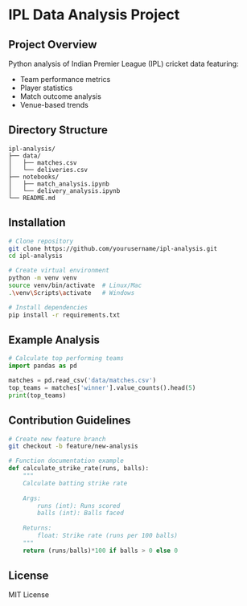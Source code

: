 # IPL Data Analysis Project

## Project Overview
Python analysis of Indian Premier League (IPL) cricket data featuring:
- Team performance metrics
- Player statistics
- Match outcome analysis
- Venue-based trends

## Directory Structure
```text
ipl-analysis/
├── data/
│   ├── matches.csv
│   └── deliveries.csv
├── notebooks/
│   ├── match_analysis.ipynb
│   └── delivery_analysis.ipynb
└── README.md
```

## Installation
```bash
# Clone repository
git clone https://github.com/yourusername/ipl-analysis.git
cd ipl-analysis

# Create virtual environment
python -m venv venv
source venv/bin/activate  # Linux/Mac
.\venv\Scripts\activate   # Windows

# Install dependencies
pip install -r requirements.txt
```

## Example Analysis
```python
# Calculate top performing teams
import pandas as pd

matches = pd.read_csv('data/matches.csv')
top_teams = matches['winner'].value_counts().head(5)
print(top_teams)
```

## Contribution Guidelines
```bash
# Create new feature branch
git checkout -b feature/new-analysis
```

```python
# Function documentation example
def calculate_strike_rate(runs, balls):
    """
    Calculate batting strike rate
    
    Args:
        runs (int): Runs scored
        balls (int): Balls faced
        
    Returns:
        float: Strike rate (runs per 100 balls)
    """
    return (runs/balls)*100 if balls > 0 else 0
```

## License
MIT License
